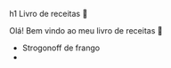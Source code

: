 h1 Livro de receitas :cake:

Olá! Bem vindo ao meu livro de receitas :wave:

- Strogonoff de frango
- 